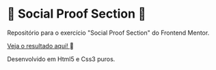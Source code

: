 # 🎫 Social Proof Section 🎫 #
Repositório para o exercício "Social Proof Section" do Frontend Mentor.

<a href="https://eytorlima.github.io/social_proof-fem/" target="_blank"> Veja o resultado aqui! </a> 🔗

Desenvolvido em Html5 e Css3 puros.
